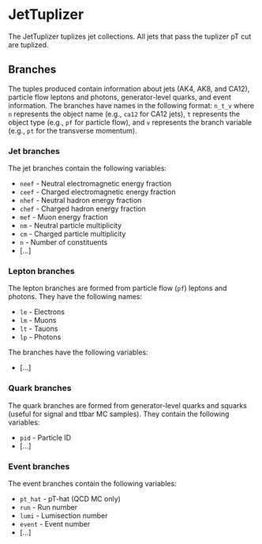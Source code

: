 # JetTuplizer
The JetTuplizer tuplizes jet collections. All jets that pass the tuplizer pT cut are tuplized.

## Branches
The tuples produced contain information about jets (AK4, AK8, and CA12), particle flow leptons and photons, generator-level quarks, and event information. The branches have names in the following format: `n_t_v` where `n` represents the object name (e.g., `ca12` for CA12 jets), `t` represents the object type (e.g., `pf` for particle flow), and `v` represents the branch variable (e.g., `pt` for the transverse momentum).
### Jet branches
The jet branches contain the following variables:

* `neef` - Neutral electromagnetic energy fraction
* `ceef` - Charged electromagnetic energy fraction
* `nhef` - Neutral hadron energy fraction
* `chef` - Charged hadron energy fraction
* `mef` - Muon energy fraction
* `nm` - Neutral particle multiplicity
* `cm` - Charged particle multiplicity
* `n` - Number of constituents
* [...]

### Lepton branches
The lepton branches are formed from particle flow (`pf`) leptons and photons. They have the following names:

* `le` - Electrons
* `lm` - Muons
* `lt` - Tauons
* `lp` - Photons

The branches have the following variables:

* [...]

### Quark branches
The quark branches are formed from generator-level quarks and squarks (useful for signal and ttbar MC samples). They contain the following variables:

* `pid` - Particle ID
* [...]

### Event branches
The event branches contain the following variables:

* `pt_hat` - pT-hat (QCD MC only)
* `run` - Run number
* `lumi` - Lumisection number
* `event` - Event number
* [...]

